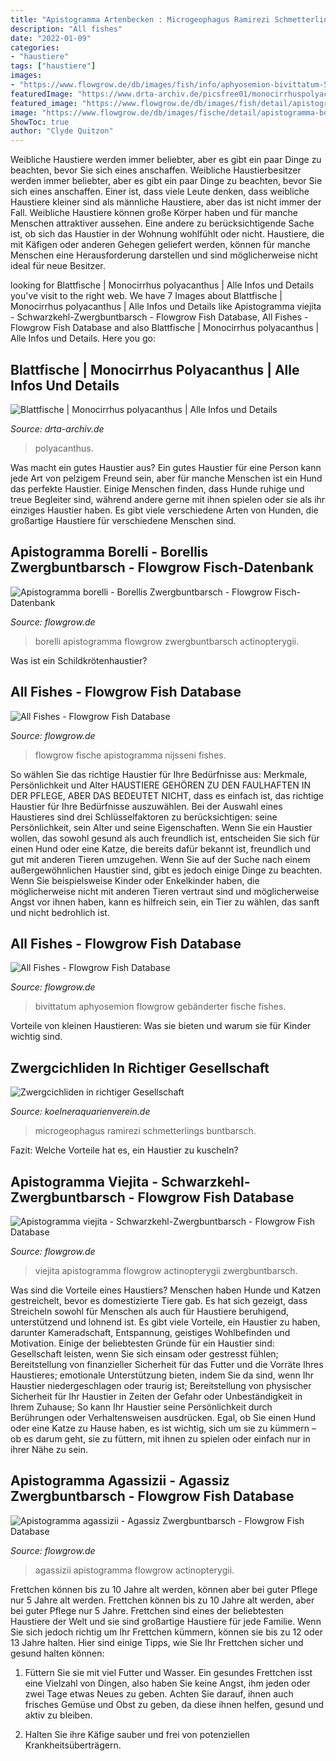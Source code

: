 ```yaml
---
title: "Apistogramma Artenbecken : Microgeophagus Ramirezi Schmetterlings Buntbarsch"
description: "All fishes"
date: "2022-01-09"
categories:
- "haustiere"
tags: ["haustiere"]
images:
- "https://www.flowgrow.de/db/images/fish/info/aphyosemion-bivittatum-512349bf0b552.jpg"
featuredImage: "https://www.drta-archiv.de/picsfree01/monocirrhuspolyacanthus02-tn.jpg"
featured_image: "https://www.flowgrow.de/db/images/fish/detail/apistogramma-viejita-512349d9ac4ef.jpg"
image: "https://www.flowgrow.de/db/images/fische/detail/apistogramma-borelli-51234a297dc62.jpg"
ShowToc: true
author: "Clyde Quitzon"
---
```



Weibliche Haustiere werden immer beliebter, aber es gibt ein paar Dinge zu beachten, bevor Sie sich eines anschaffen.
Weibliche Haustierbesitzer werden immer beliebter, aber es gibt ein paar Dinge zu beachten, bevor Sie sich eines anschaffen. Einer ist, dass viele Leute denken, dass weibliche Haustiere kleiner sind als männliche Haustiere, aber das ist nicht immer der Fall. Weibliche Haustiere können große Körper haben und für manche Menschen attraktiver aussehen. Eine andere zu berücksichtigende Sache ist, ob sich das Haustier in der Wohnung wohlfühlt oder nicht. Haustiere, die mit Käfigen oder anderen Gehegen geliefert werden, können für manche Menschen eine Herausforderung darstellen und sind möglicherweise nicht ideal für neue Besitzer.

	

		
looking for Blattfische | Monocirrhus polyacanthus | Alle Infos und Details you've visit to the right web. We have 7 Images about Blattfische | Monocirrhus polyacanthus | Alle Infos und Details like Apistogramma viejita - Schwarzkehl-Zwergbuntbarsch - Flowgrow Fish Database, All Fishes - Flowgrow Fish Database and also Blattfische | Monocirrhus polyacanthus | Alle Infos und Details. Here you go:
		
    
## Blattfische | Monocirrhus Polyacanthus | Alle Infos Und Details

<img loading=lazy src="https://www.drta-archiv.de/picsfree01/monocirrhuspolyacanthus02-tn.jpg" onerror="this.onerror=null;this.src='https://tse1.mm.bing.net/th?id=OIP.8Mxw3ieq6LjX2tc7A4MB-gAAAA&amp;pid=15.1';" alt="Blattfische | Monocirrhus polyacanthus | Alle Infos und Details">

_Source: drta-archiv.de_

>polyacanthus. 

	

Was macht ein gutes Haustier aus?
Ein gutes Haustier für eine Person kann jede Art von pelzigem Freund sein, aber für manche Menschen ist ein Hund das perfekte Haustier. Einige Menschen finden, dass Hunde ruhige und treue Begleiter sind, während andere gerne mit ihnen spielen oder sie als ihr einziges Haustier haben. Es gibt viele verschiedene Arten von Hunden, die großartige Haustiere für verschiedene Menschen sind.

    
## Apistogramma Borelli - Borellis Zwergbuntbarsch - Flowgrow Fisch-Datenbank

<img loading=lazy src="https://www.flowgrow.de/db/images/fische/detail/apistogramma-borelli-51234a297dc62.jpg" onerror="this.onerror=null;this.src='https://tse4.mm.bing.net/th?id=OIP.ZgPdvjY6WDebU_nKiRte0AHaEg&amp;pid=15.1';" alt="Apistogramma borelli - Borellis Zwergbuntbarsch - Flowgrow Fisch-Datenbank">

_Source: flowgrow.de_

>borelli apistogramma flowgrow zwergbuntbarsch actinopterygii. 

	

Was ist ein Schildkrötenhaustier?

    
## All Fishes - Flowgrow Fish Database

<img loading=lazy src="https://www.flowgrow.de/db/images/fish/info/apistogramma-nijsseni-51234a3e20e15.jpg" onerror="this.onerror=null;this.src='https://tse4.mm.bing.net/th?id=OIP.LSTunG79AnnPMhUfqKZANgAAAA&amp;pid=15.1';" alt="All Fishes - Flowgrow Fish Database">

_Source: flowgrow.de_

>flowgrow fische apistogramma nijsseni fishes. 

	

So wählen Sie das richtige Haustier für Ihre Bedürfnisse aus: Merkmale, Persönlichkeit und Alter
HAUSTIERE GEHÖREN ZU DEN FAULHAFTEN IN DER PFLEGE, ABER DAS BEDEUTET NICHT, dass es einfach ist, das richtige Haustier für Ihre Bedürfnisse auszuwählen. Bei der Auswahl eines Haustieres sind drei Schlüsselfaktoren zu berücksichtigen: seine Persönlichkeit, sein Alter und seine Eigenschaften. Wenn Sie ein Haustier wollen, das sowohl gesund als auch freundlich ist, entscheiden Sie sich für einen Hund oder eine Katze, die bereits dafür bekannt ist, freundlich und gut mit anderen Tieren umzugehen. Wenn Sie auf der Suche nach einem außergewöhnlichen Haustier sind, gibt es jedoch einige Dinge zu beachten. Wenn Sie beispielsweise Kinder oder Enkelkinder haben, die möglicherweise nicht mit anderen Tieren vertraut sind und möglicherweise Angst vor ihnen haben, kann es hilfreich sein, ein Tier zu wählen, das sanft und nicht bedrohlich ist.

    
## All Fishes - Flowgrow Fish Database

<img loading=lazy src="https://www.flowgrow.de/db/images/fish/info/aphyosemion-bivittatum-512349bf0b552.jpg" onerror="this.onerror=null;this.src='https://tse4.mm.bing.net/th?id=OIP.LfayyiqtVFkm_YHuNiUVFAAAAA&amp;pid=15.1';" alt="All Fishes - Flowgrow Fish Database">

_Source: flowgrow.de_

>bivittatum aphyosemion flowgrow gebänderter fische fishes. 

	

Vorteile von kleinen Haustieren: Was sie bieten und warum sie für Kinder wichtig sind.

    
## Zwergcichliden In Richtiger Gesellschaft

<img loading=lazy src="http://www.koelneraquarienverein.de/images/article/aquaristik/Microgeophagus_ramirezi.jpg" onerror="this.onerror=null;this.src='https://tse4.mm.bing.net/th?id=OIP.8mRqoFHi8A6V7IpF7b4OLQAAAA&amp;pid=15.1';" alt="Zwergcichliden in richtiger Gesellschaft">

_Source: koelneraquarienverein.de_

>microgeophagus ramirezi schmetterlings buntbarsch. 

	

Fazit: Welche Vorteile hat es, ein Haustier zu kuscheln?

    
## Apistogramma Viejita - Schwarzkehl-Zwergbuntbarsch - Flowgrow Fish Database

<img loading=lazy src="https://www.flowgrow.de/db/images/fish/detail/apistogramma-viejita-512349d9ac4ef.jpg" onerror="this.onerror=null;this.src='https://tse3.mm.bing.net/th?id=OIP.n0Vdyc_AkhfRLZ7ZLK_4ugHaEn&amp;pid=15.1';" alt="Apistogramma viejita - Schwarzkehl-Zwergbuntbarsch - Flowgrow Fish Database">

_Source: flowgrow.de_

>viejita apistogramma flowgrow actinopterygii zwergbuntbarsch. 

	

Was sind die Vorteile eines Haustiers?
Menschen haben Hunde und Katzen gestreichelt, bevor es domestizierte Tiere gab. Es hat sich gezeigt, dass Streicheln sowohl für Menschen als auch für Haustiere beruhigend, unterstützend und lohnend ist. Es gibt viele Vorteile, ein Haustier zu haben, darunter Kameradschaft, Entspannung, geistiges Wohlbefinden und Motivation. Einige der beliebtesten Gründe für ein Haustier sind: Gesellschaft leisten, wenn Sie sich einsam oder gestresst fühlen; Bereitstellung von finanzieller Sicherheit für das Futter und die Vorräte Ihres Haustieres; emotionale Unterstützung bieten, indem Sie da sind, wenn Ihr Haustier niedergeschlagen oder traurig ist; Bereitstellung von physischer Sicherheit für Ihr Haustier in Zeiten der Gefahr oder Unbeständigkeit in Ihrem Zuhause; So kann Ihr Haustier seine Persönlichkeit durch Berührungen oder Verhaltensweisen ausdrücken. Egal, ob Sie einen Hund oder eine Katze zu Hause haben, es ist wichtig, sich um sie zu kümmern – ob es darum geht, sie zu füttern, mit ihnen zu spielen oder einfach nur in ihrer Nähe zu sein.

    
## Apistogramma Agassizii - Agassiz Zwergbuntbarsch - Flowgrow Fish Database

<img loading=lazy src="https://www.flowgrow.de/db/images/fish/detail/apistogramma-agassizii-51234a2958ed2.jpg" onerror="this.onerror=null;this.src='https://tse1.mm.bing.net/th?id=OIP.uouw7aVDMphMe0MZcO9kcAHaD3&amp;pid=15.1';" alt="Apistogramma agassizii - Agassiz Zwergbuntbarsch - Flowgrow Fish Database">

_Source: flowgrow.de_

>agassizii apistogramma flowgrow actinopterygii. 

	

Frettchen können bis zu 10 Jahre alt werden, können aber bei guter Pflege nur 5 Jahre alt werden.
Frettchen können bis zu 10 Jahre alt werden, aber bei guter Pflege nur 5 Jahre. Frettchen sind eines der beliebtesten Haustiere der Welt und sie sind großartige Haustiere für jede Familie. Wenn Sie sich jedoch richtig um Ihr Frettchen kümmern, können sie bis zu 12 oder 13 Jahre halten. Hier sind einige Tipps, wie Sie Ihr Frettchen sicher und gesund halten können:
1. Füttern Sie sie mit viel Futter und Wasser. Ein gesundes Frettchen isst eine Vielzahl von Dingen, also haben Sie keine Angst, ihm jeden oder zwei Tage etwas Neues zu geben. Achten Sie darauf, ihnen auch frisches Gemüse und Obst zu geben, da diese ihnen helfen, gesund und aktiv zu bleiben.

2. Halten Sie ihre Käfige sauber und frei von potenziellen Krankheitsüberträgern.

